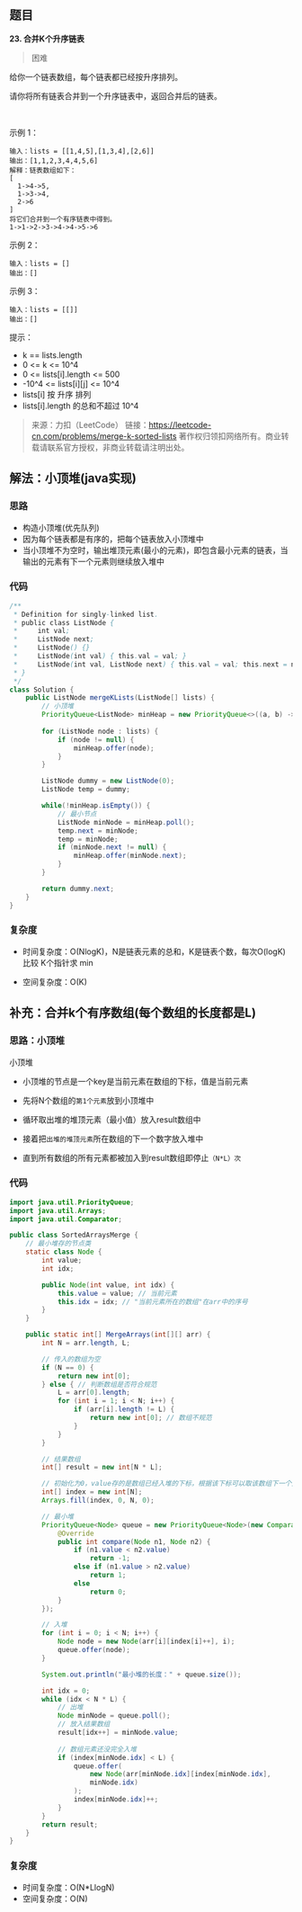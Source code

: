 ## 题目
**23. 合并K个升序链表**
>困难

给你一个链表数组，每个链表都已经按升序排列。

请你将所有链表合并到一个升序链表中，返回合并后的链表。

 

示例 1：
```
输入：lists = [[1,4,5],[1,3,4],[2,6]]
输出：[1,1,2,3,4,4,5,6]
解释：链表数组如下：
[
  1->4->5,
  1->3->4,
  2->6
]
将它们合并到一个有序链表中得到。
1->1->2->3->4->4->5->6
```
示例 2：
```
输入：lists = []
输出：[]
```
示例 3：
```
输入：lists = [[]]
输出：[]
```

提示：
* k == lists.length
* 0 <= k <= 10^4
* 0 <= lists[i].length <= 500
* -10^4 <= lists[i][j] <= 10^4
* lists[i] 按 升序 排列
* lists[i].length 的总和不超过 10^4

>来源：力扣（LeetCode）
链接：https://leetcode-cn.com/problems/merge-k-sorted-lists
著作权归领扣网络所有。商业转载请联系官方授权，非商业转载请注明出处。

## 解法：小顶堆(java实现)
### 思路
* 构造小顶堆(优先队列)
* 因为每个链表都是有序的，把每个链表放入小顶堆中
* 当小顶堆不为空时，输出堆顶元素(最小的元素)，即包含最小元素的链表，当输出的元素有下一个元素则继续放入堆中


### 代码
```java
/**
 * Definition for singly-linked list.
 * public class ListNode {
 *     int val;
 *     ListNode next;
 *     ListNode() {}
 *     ListNode(int val) { this.val = val; }
 *     ListNode(int val, ListNode next) { this.val = val; this.next = next; }
 * }
 */
class Solution {
    public ListNode mergeKLists(ListNode[] lists) {
        // 小顶堆
        PriorityQueue<ListNode> minHeap = new PriorityQueue<>((a, b) -> a.val - b.val);
      
        for (ListNode node : lists) {
            if (node != null) {
                minHeap.offer(node);
            }
        }

        ListNode dummy = new ListNode(0);
        ListNode temp = dummy;

        while(!minHeap.isEmpty()) {
            // 最小节点
            ListNode minNode = minHeap.poll();
            temp.next = minNode;
            temp = minNode;
            if (minNode.next != null) {
                minHeap.offer(minNode.next);
            }
        }

        return dummy.next;
    }
}
```
### 复杂度
* 时间复杂度：O(NlogK)，N是链表元素的总和，K是链表个数，每次O(logK) 比较 K个指针求 min

* 空间复杂度：O(K)

  

## 补充：合并k个有序数组(每个数组的长度都是L)
### 思路：小顶堆
小顶堆

* 小顶堆的节点是一个key是当前元素在数组的下标，值是当前元素

* 先将N个数组的`第1个元素`放到小顶堆中
* 循环取出堆的堆顶元素（最小值）放入result数组中
* 接着把`出堆的堆顶元素`所在数组的下一个数字放入堆中
* 直到所有数组的所有元素都被加入到result数组即停止`（N*L）次`
### 代码
```java
import java.util.PriorityQueue;
import java.util.Arrays;
import java.util.Comparator;

public class SortedArraysMerge {
    // 最小堆存的节点类
    static class Node {
        int value;
        int idx;

        public Node(int value, int idx) {
            this.value = value; // 当前元素
            this.idx = idx; // "当前元素所在的数组"在arr中的序号
        }
    }

    public static int[] MergeArrays(int[][] arr) {
        int N = arr.length, L;

        // 传入的数组为空
        if (N == 0) {
            return new int[0];
        } else { // 判断数组是否符合规范
            L = arr[0].length;
            for (int i = 1; i < N; i++) {
                if (arr[i].length != L) {
                    return new int[0]; // 数组不规范
                }
            }
        }

        // 结果数组
        int[] result = new int[N * L];

        // 初始化为0，value存的是数组已经入堆的下标，根据该下标可以取该数组下一个入堆的元素
        int[] index = new int[N];
        Arrays.fill(index, 0, N, 0);

        // 最小堆
        PriorityQueue<Node> queue = new PriorityQueue<Node>(new Comparator<Node>() {
            @Override
            public int compare(Node n1, Node n2) {
                if (n1.value < n2.value)
                    return -1;
                else if (n1.value > n2.value)
                    return 1;
                else
                    return 0;
            }
        });

        // 入堆
        for (int i = 0; i < N; i++) {
            Node node = new Node(arr[i][index[i]++], i);
            queue.offer(node);
        }

        System.out.println("最小堆的长度：" + queue.size());

        int idx = 0;
        while (idx < N * L) {
            // 出堆
            Node minNode = queue.poll();
            // 放入结果数组
            result[idx++] = minNode.value;
            
            // 数组元素还没完全入堆
            if (index[minNode.idx] < L) {
                queue.offer(
                    new Node(arr[minNode.idx][index[minNode.idx], 
                    minNode.idx)
                );
                index[minNode.idx]++;
            }
        }
        return result;
    }
}
```
### 复杂度
* 时间复杂度：O(N*LlogN)
* 空间复杂度：O(N)
